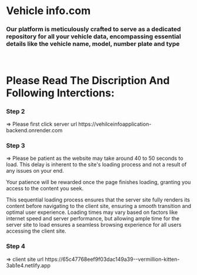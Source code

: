 <h1>Vehicle info.com</h1>
<h3> Our platform is meticulously crafted to serve as a dedicated repository for all your vehicle data, encompassing essential details like the vehicle name, model, number plate and type</h3>
<br />
<h1>Please Read The Discription And Following Interctions:</h1>

<h3>Step 2</h3> => Please first click  server url https://vehilceinfoapplication-backend.onrender.com

<h3>Step 3</h3> => Please be patient as the website may take around 40 to 50 seconds to load. This delay is inherent to the site's loading process and not a result of any issues on your end. 

Your patience will be rewarded once the page finishes loading, granting you access to the content you seek. 

This sequential loading process ensures that the server site fully renders its content before navigating to the client site, ensuring a smooth transition and optimal user experience. Loading times may vary based on factors like internet speed and server performance, but allowing ample time for the server site to load ensures a seamless browsing experience for all users accessing the client site.

<h3>Step 4</h3> => client site url https://65c47768eef9f03dac149a39--vermillion-kitten-3ab1e4.netlify.app


